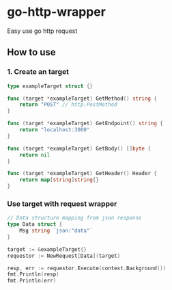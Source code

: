 # go-http-wrapper

Easy use go http request

## How to use

### 1.  Create an target 

```go
type exampleTarget struct {}

func (target *exampleTarget) GetMethod() string {
	return "POST" // http.PostMethod
}

func (target *exampleTarget) GetEndpoint() string {
	return "localhost:3000"
}

func (target *exampleTarget) GetBody() []byte {
	return nil
}

func (target *exampleTarget) GetHeader() Header {
	return map[string]string{}
}
```

### Use target with request wrapper

```go
// Data structure mapping from json response
type Data struct {
    Msg string `json:"data"`
}

target := &exampleTarget{}
requestor := NewRequest[Data](target)

resp, err := requestor.Execute(context.Background())
fmt.Println(resp)
fmt.Println(err)

```